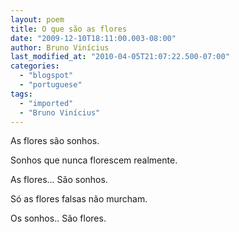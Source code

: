 ```yaml
---
layout: poem
title: O que são as flores
date: "2009-12-10T18:11:00.003-08:00"
author: Bruno Vinícius
last_modified_at: "2010-04-05T21:07:22.500-07:00"
categories:
  - "blogspot"
  - "portuguese"
tags:
  - "imported"
  - "Bruno Vinícius"
---
```


As flores são sonhos.

Sonhos que nunca florescem realmente.

As flores... São sonhos.

Só as flores falsas não murcham.

Os sonhos.. São flores.